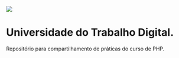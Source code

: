 <img src="https://www.cursosutd.inf.br/Digitalizacao/CMS/Imagem/30/30_F.png">
<h1> Universidade do Trabalho Digital. </h1>
Repositório para compartilhamento de práticas do curso de PHP. 
 
 
